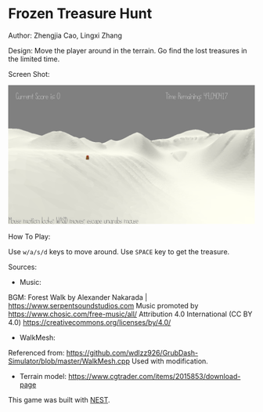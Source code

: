 # Frozen Treasure Hunt

Author: Zhengjia Cao, Lingxi Zhang

Design: Move the player around in the terrain. Go find the lost treasures in the limited time.

Screen Shot:

![Screen Shot](screenshot.png)

How To Play:

Use `w/a/s/d` keys to move around. Use `SPACE` key to get the treasure.

Sources:
- Music:

BGM:
Forest Walk by Alexander Nakarada | https://www.serpentsoundstudios.com
Music promoted by https://www.chosic.com/free-music/all/
Attribution 4.0 International (CC BY 4.0)
https://creativecommons.org/licenses/by/4.0/

- WalkMesh: 

Referenced from: https://github.com/wdlzz926/GrubDash-Simulator/blob/master/WalkMesh.cpp
Used with modification.

- Terrain model: 
https://www.cgtrader.com/items/2015853/download-page

This game was built with [NEST](NEST.md).

